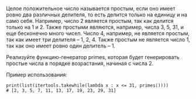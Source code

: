 Целое положительное число называется простым, если оно имеет ровно два различных делителя, то есть делится только на
единицу и на само себя.
Например, число 2 является простым, так как делится только на 1 и 2. Также простыми являются, например, числа 3, 5, 31,
и еще бесконечно много чисел.
Число 4, например, не является простым, так как имеет три делителя – 1, 2, 4. Также простым не является число 1, так как
оно имеет ровно один делитель – 1.

Реализуйте функцию-генератор primes, которая будет генерировать простые числа в порядке возрастания, начиная с числа 2.

Пример использования:

    print(list(itertools.takewhile(lambda x : x <= 31, primes())))
    # [2, 3, 5, 7, 11, 13, 17, 19, 23, 29, 31]